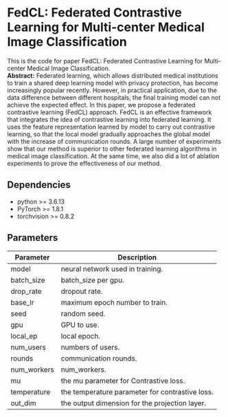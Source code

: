 # FedCL: Federated Contrastive Learning for Multi-center Medical Image Classification  
This is the code for paper FedCL: Federated Contrastive Learning for Multi-center Medical Image Classification.  
**Abstract:** Federated learning, which allows distributed medical institutions to train a shared deep learning model with privacy protection, has become increasingly popular recently. However, in practical application, due to the data difference between different hospitals, the final training model can not achieve the expected effect. In this paper, we propose a federated contrastive learning (FedCL) approach. FedCL is an effective framework that integrates the idea of contrastive learning into federated learning. It uses the feature representation learned by model to carry out contrastive learning, so that the local model gradually approaches the global model with the increase of communication rounds. A large number of experiments show that our method is superior to other federated learning algorithms in medical image classification. At the same time, we also did a lot of ablation experiments to prove the effectiveness of our method.
## Dependencies
+ python >= 3.6.13
+ PyTorch >= 1.8.1
+ torchvision >= 0.8.2
## Parameters
|Parameter|Description|
|----|----|
|model|neural network used in training.|
|batch_size|batch_size per gpu.|
|drop_rate|dropout rate.|
|base_lr|maximum epoch number to train.|
|seed|random seed.|
|gpu|GPU to use.|
|local_ep|local epoch.|
|num_users|numbers of users.|
|rounds|communication rounds.|
|num_workers|num_workers.|
|mu|the mu parameter for Contrastive loss.|
|temperature|the temperature parameter for contrastive loss.|
|out_dim|the output dimension for the projection layer.|
